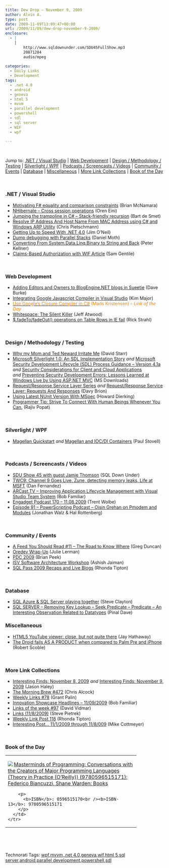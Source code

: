 ```yaml
---
title: Dew Drop – November 9, 2009
author: Alvin A.
type: post
date: 2009-11-09T13:09:47+00:00
url: /2009/11/09/dew-drop-november-9-2009/
enclosure:
  - |
    |
        http://www.sqldownunder.com/SDU45FullShow.mp3
        20871284
        audio/mpeg
        
categories:
  - Daily Links
  - Development
tags:
  - .net 4.0
  - android
  - geneva
  - html 5
  - mvvm
  - parallel development
  - powershell
  - sdl
  - sql server
  - WIF
  - wpf

---
```

&#160;

Jump to: [.NET / Visual Studio][1] | [Web Development][2] | [Design / Methodology / Testing][3] | [Silverlight / WPF][4] | [Podcasts / Screencasts / Videos][5] | [Community / Events][6] | [Database][7] | [Miscellaneous][8] | [More Link Collections][9] | [Book of the Day][10] 

&#160;

### <a name="dotnet"></a>.NET / Visual Studio

  * [Motivating F# equality and comparison constraints][11] (Brian McNamara)
  * [NHibernate – Cross session operations][12] (Oren Eini)
  * [Jumping the trampoline in C# – Stack-friendly recursion][13] (Bart de Smet)
  * [Resolve IP Address And Host Name From MAC Address using C# and Windows ARP Utility][14] (Chris Pietschmann)
  * [Getting Up to Speed With .NET 4.0][15] (Jim O’Neil)
  * [Dump debugging with Parallel Stacks][16] (Daniel Moth)
  * [Converting From System.Data.Linq.Binary to String and Back][17] (Peter Kellner)
  * [Claims-Based Authorization with WIF Article][18] (Sam Gentile)

&#160;

### <a name="web"></a>Web Development

  * [Adding Editors and Owners to BlogEngine.NET blogs in Sueetie][19] (Dave Burke)
  * [Integrating Google Javascript Compiler in Visual Studio][20] (Kim Major)
  * [<font color="#ff8000">Use Google&#8217;s Closure Compiler in C#</font>][21] <font color="#ff8000">(Mads Kristensen) <em>– Link of the Day</em></font>
  * [Whitespace: The Silent Killer][22] (Jeff Atwood)
  * [$.fadeTo/fadeOut() operations on Table Rows in IE fail][23] (Rick Strahl)

&#160;

### <a name="design"></a>Design / Methodology / Testing

  * [Why my Mom and Ted Neward Irritate Me][24] (David Starr)
  * [Microsoft Silverlight 1.0: An SDL Implementation Story][25] _and_&#160;[Microsoft Security Development Lifecycle (SDL) Process Guidance &#8211; Version 4.1a][26] _and_&#160;[Security Considerations for Client and Cloud Applications][27] _and_&#160;[Preventing Security Development Errors: Lessons Learned at Windows Live by Using ASP.NET MVC][28] (MS Downloads)
  * [Request/Response Service Layer Series][29] _and_&#160;[Request/Response Service Layer: Requests And Responses][30] (Davy Brion)
  * [Using Latest NUnit Version With MSpec][31] (Howard Dierking)
  * [Programmer Tip: Strive To Connect With Human Beings Whenever You Can.][32] (Rajiv Popat)

&#160;

### <a name="silverlight"></a>Silverlight / WPF

  * [Magellan Quickstart][33] _and_&#160;[Magellan and IOC/DI Containers][34] (Paul Stovell)

&#160;

### <a name="podcasts"></a>Podcasts / Screencasts / Videos

  * [SDU Show 45 with guest Jamie Thomson][35] (SQL Down Under)
  * [TWC9: Channel 9 Goes Live, Zune, detecting memory leaks, Life at MSFT][36] (Dan Fernandez)
  * [ARCast.TV &#8211; Improving Application Lifecycle Management with Visual Studio Team System][37] (Bob Familiar)
  * [Engadget Podcast 170 &#8211; 11.08.2009][38] (Trent Wolbe)
  * [Episode 91 &#8211; PowerScripting Podcast &#8211; Oisin Grehan on Pmodem and Modules][39] (Jonathan Walz & Hal Rottenberg)

&#160;

### <a name="events"></a>Community / Events

  * [A Feed You Should Read #11 – The Road to Know Where][40] (Greg Duncan)
  * [Oredev Wrap-Up][41] (Julie Lerman)
  * [PDC 2009][42] (Brian Peek)
  * [ISV Software Architecture Workshop][43] (Ashish Jaiman)
  * [SQL Pass 2009 Recaps and Live Blogs][44] (Rhonda Tipton)

&#160;

### <a name="db"></a>Database

  * [SQL Azure & SQL Server playing together][45] (Steve Clayton)
  * [SQL SERVER – Removing Key Lookup – Seek Predicate – Predicate – An Interesting Observation Related to Datatypes][46] (Pinal Dave)

<a name="sp"></a>

### <a name="misc"></a>Miscellaneous

  * [HTML5 YouTube viewer: close, but not quite there][47] (Jay Hathaway)
  * [The Droid fails AS A PRODUCT when compared to Palm Pre and iPhone][48] (Robert Scoble)

&#160;

### <a name="links"></a>More Link Collections

  * [Interesting Finds: November 8, 2009][49] _and_&#160;[Interesting Finds: November 9, 2009][50] (Jason Haley)
  * [The Morning Brew #472][51] (Chris Alcock)
  * [Weekly Links #78][52] (Grant Palin)
  * [Innovation Showcase Headlines – 11/09/2009][53] (Bob Familiar)
  * [Links of the week #97][54] (David Vidmar)
  * [Links (11/8/2009)][55] (Steve Pietrek)
  * [Weekly Link Post 118][56] (Rhonda Tipton)
  * [Interesting Post&#8230; 11/1/2009 through 11/8/009][57] (Mike Cottmeyer)

&#160;

### <a name="book"></a>Book of the Day

<div style="padding-bottom: 0px; margin: 0px; padding-left: 0px; padding-right: 0px; display: inline; float: none; padding-top: 0px" id="scid:7dc1bd33-94bd-46fd-a20b-0131235bcd47:72d810c8-9cd0-42b8-808d-a4e7a1dd49f9" class="wlWriterSmartContent">
  <table cellspacing="0" cellpadding="2" width="400" border="0" unselectable="on">
    <tr>
      <td valign="top" width="400">
        <p>
          <a title="Masterminds of Programming: Conversations with the Creators of Major Programming Languages (Theory in Practice (O'Reilly)) (9780596515171): Federico Biancuzzi, Shane Warden: Books" href="http://www.amazon.com/exec/obidos/ASIN/0596515170/alvinashcraft-20"><img data-recalc-dims="1" decoding="async" src="https://i0.wp.com/images.amazon.com/images/P/0596515170.01.MZZZZZZZ.jpg?w=660" border="0" align="left" style="float:left" />Masterminds of Programming: Conversations with the Creators of Major Programming Languages (Theory in Practice (O&#8217;Reilly)) (9780596515171): Federico Biancuzzi, Shane Warden: Books</a>
        </p>
        
        <p>
          <b>ISBN</b>: 0596515170<br /><b>ISBN-13</b>: 9780596515171
        </p>
      </td>
    </tr>
  </table>
</div>

&#160;

<div style="padding-bottom: 0px; margin: 0px; padding-left: 0px; padding-right: 0px; display: inline; float: none; padding-top: 0px" id="scid:C16BAC14-9A3D-4c50-9394-FBFEF7A93539:e71c3d1b-5c42-400d-a7eb-9fc4915a79b1" class="wlWriterSmartContent">
  <!--dotnetkickit-->
</div>

&#160;

<div style="padding-bottom: 0px; margin: 0px; padding-left: 0px; padding-right: 0px; display: inline; float: none; padding-top: 0px" id="scid:0767317B-992E-4b12-91E0-4F059A8CECA8:c28fa4f2-b9c1-4e6e-b988-085bdd3d6326" class="wlWriterSmartContent">
  Technorati Tags: <a href="http://technorati.com/tags/wpf" rel="tag">wpf</a>,<a href="http://technorati.com/tags/mvvm" rel="tag">mvvm</a>,<a href="http://technorati.com/tags/.net+4.0" rel="tag">.net 4.0</a>,<a href="http://technorati.com/tags/geneva" rel="tag">geneva</a>,<a href="http://technorati.com/tags/wif" rel="tag">wif</a>,<a href="http://technorati.com/tags/html+5" rel="tag">html 5</a>,<a href="http://technorati.com/tags/sql+server" rel="tag">sql server</a>,<a href="http://technorati.com/tags/android" rel="tag">android</a>,<a href="http://technorati.com/tags/parallel+development" rel="tag">parallel development</a>,<a href="http://technorati.com/tags/powershell" rel="tag">powershell</a>,<a href="http://technorati.com/tags/sdl" rel="tag">sdl</a>
</div>

<div class="wlWriterHeaderFooter" style="margin:0px; padding:0px 0px 0px 0px;">
  <p>
    <br /> </div>

 [1]: https://morningdew-bpc6g3a0fgaxdxcu.eastus2-01.azurewebsites.net/#dotnet
 [2]: https://morningdew-bpc6g3a0fgaxdxcu.eastus2-01.azurewebsites.net/#web
 [3]: https://morningdew-bpc6g3a0fgaxdxcu.eastus2-01.azurewebsites.net/#design
 [4]: https://morningdew-bpc6g3a0fgaxdxcu.eastus2-01.azurewebsites.net/#silverlight
 [5]: https://morningdew-bpc6g3a0fgaxdxcu.eastus2-01.azurewebsites.net/#podcasts
 [6]: https://morningdew-bpc6g3a0fgaxdxcu.eastus2-01.azurewebsites.net/#events
 [7]: https://morningdew-bpc6g3a0fgaxdxcu.eastus2-01.azurewebsites.net/#db
 [8]: https://morningdew-bpc6g3a0fgaxdxcu.eastus2-01.azurewebsites.net/#misc
 [9]: https://morningdew-bpc6g3a0fgaxdxcu.eastus2-01.azurewebsites.net/#links
 [10]: https://morningdew-bpc6g3a0fgaxdxcu.eastus2-01.azurewebsites.net/#book
 [11]: http://lorgonblog.spaces.live.com/Blog/cns!701679AD17B6D310!1621.entry
 [12]: http://feedproxy.google.com/~r/AyendeRahien/~3/__PC-rgu7Bs/nhibernate-ndash-cross-session-operations.aspx
 [13]: http://community.bartdesmet.net/blogs/bart/archive/2009/11/08/jumping-the-trampoline-in-c-stack-friendly-recursion.aspx
 [14]: http://pietschsoft.com/post.aspx?id=80df9f20-cb92-4257-8be0-da5678581715
 [15]: http://blogs.msdn.com/jimoneil/archive/2009/11/08/getting-up-to-speed-with-net-4-0.aspx
 [16]: http://feedproxy.google.com/~r/DanielMoth/~3/hLqp5bB9HvY/dump-debugging-with-parallel-stacks.html
 [17]: http://feedproxy.google.com/~r/Peterkellnernet/~3/CtCwSt8kDpw/
 [18]: http://feedproxy.google.com/~r/SamGentile/~3/ZbZK476Cib4/
 [19]: http://feedproxy.google.com/~r/DaveBurke/~3/LDPXML4JFn0/post.aspx
 [20]: http://feedproxy.google.com/~r/netGeek/~3/fc_wxiZxnd0/integrating-google-javascript-compiler-in-visual-studio.aspx
 [21]: http://feedproxy.google.com/~r/netSlave/~3/i-p2otZTiOw/post.aspx
 [22]: http://www.codinghorror.com/blog/archives/001310.html
 [23]: http://feedproxy.google.com/~r/RickStrahl/~3/AsNk-dxBt30/68055.aspx
 [24]: http://elegantcode.com/2009/11/09/why-my-mom-and-ted-neward-irritate-me/
 [25]: http://feedproxy.google.com/~r/MicrosoftDownloadCenter/~3/zJvbnGg0A8I/details.aspx
 [26]: http://feedproxy.google.com/~r/MicrosoftDownloadCenter/~3/dnWQSgADKzE/details.aspx
 [27]: http://feedproxy.google.com/~r/MicrosoftDownloadCenter/~3/l6gIeHMOC6w/details.aspx
 [28]: http://feedproxy.google.com/~r/MicrosoftDownloadCenter/~3/twM7iICR8t0/details.aspx
 [29]: http://feedproxy.google.com/~r/davybrion/~3/kWX9uK70Uno/
 [30]: http://feedproxy.google.com/~r/davybrion/~3/Nn-7dazqcEo/
 [31]: http://codebetter.com/blogs/howard.dierking/archive/2009/11/08/using-latest-nunit-version-with-mspec.aspx
 [32]: http://www.thousandtyone.com/blog/ProgrammerTipStriveToConnectWithHumanBeingsWheneverYouCan.aspx
 [33]: http://www.paulstovell.com/magellan-quickstart
 [34]: http://www.paulstovell.com/magellan-ioc
 [35]: http://www.sqldownunder.com/SDU45FullShow.mp3
 [36]: http://channel9.msdn.com/shows/This+Week+On+Channel+9/TWC9-Channel-9-Goes-Live-Zune-detecting-memory-leaks-Life-at-MSFT/
 [37]: http://feedproxy.google.com/~r/msdn/bobfamiliar/~3/6qFJiGpq-fE/arcast-tv-improving-application-lifecycle-management-with-visual-studio-team-system.aspx
 [38]: http://www.engadget.com/2009/11/08/engadget-podcast-170-11-08-2009/
 [39]: http://feedproxy.google.com/~r/Powerscripting/~3/ujlPBAjc9Rk/index.php
 [40]: http://coolthingoftheday.blogspot.com/2009/11/feed-you-should-read-11-road-to-know.html
 [41]: http://thedatafarm.com/blog/conferences/oredev-wrap-up/
 [42]: http://feedproxy.google.com/~r/BrianPeek/~3/xnZMX0nTeXE/pdc-2009.aspx
 [43]: http://blogs.msdn.com/ajaiman/archive/2009/11/08/isv-software-architecture-workshop.aspx
 [44]: http://rtipton.wordpress.com/2009/11/08/sql-pass-2009-recaps-and-live-blogs/
 [45]: http://blogs.msdn.com/stevecla01/archive/2009/11/09/sql-azure-sql-server-playing-together.aspx
 [46]: http://blog.sqlauthority.com/2009/11/09/sql-server-removing-key-lookup-seek-predicate-predicate-an-interesting-observation-related-to-datatypes/
 [47]: http://www.pheedcontent.com/click.phdo?i=4d8156dd2664b58e4a9cad825d651b11
 [48]: http://scobleizer.com/2009/11/08/droid-palm-pre-iphone-product-comparison/
 [49]: http://jasonhaley.com/blog/post.aspx?id=d84b0d16-d2bc-424b-9f04-37d3bf97e75b
 [50]: http://jasonhaley.com/blog/post.aspx?id=65995037-15cb-4207-a39e-902fd52b2020
 [51]: http://feedproxy.google.com/~r/ReflectivePerspective/~3/z02h7sbrY8o/
 [52]: http://grantpalin.com/2009/11/08/weekly-links-78/
 [53]: http://feedproxy.google.com/~r/msdn/bobfamiliar/~3/8y9ei75gfbk/innovation-showcase-headlines-11-09-2009.aspx
 [54]: http://feeds.vidmar.net/~r/BiteMyBytes/~3/0qC2srsdSZE/links-of-the-week-97.aspx
 [55]: http://spietrek.blogspot.com/2009/11/links-1182009.html
 [56]: http://rtipton.wordpress.com/2009/11/08/weekly-link-post-118/
 [57]: http://feedproxy.google.com/~r/LeadingAgile/~3/hJW7JMGwBQ0/interesting-post-1112009-through-118009.html